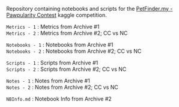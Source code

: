 Repository containing notebooks and scripts for the [PetFinder.my - Pawpularity Contest](https://www.kaggle.com/c/petfinder-pawpularity-score/overview) kaggle competition.


`Metrics - 1` : Metrics from Archive #1 <br/>
`Metrics - 2` : Metrics from Archive #2; CC vs NC <br/>

`Notebooks - 1` : Notebooks from Archive #1 <br/>
`Notebooks - 2` : Notebooks from Archive #2; CC vs NC <br/>

`Scripts - 1` : Scripts from Archive #1 <br/>
`Scripts - 2` : Scripts from Archive #2; CC vs NC <br/>

`Notes - 1` : Notes from Archive #1 <br/> 
`Notes - 2` : Notes from Archive #2; CC vs NC <br/>

`NBInfo.md` : Notebook Info from Archive #2 <br/>